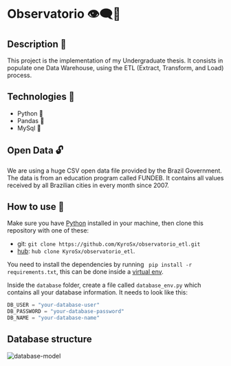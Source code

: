 # Observatorio 👁‍🗨🎲 

## Description 📜

This project is the implementation of my Undergraduate thesis.
It consists in populate one Data Warehouse, using the ETL (Extract, Transform, and Load) process.

## Technologies 🧰
  - Python 🐍
  - Pandas 🐼
  - MySql 🎲

## Open Data 🔓

We are using a huge CSV open data file provided by the Brazil Government. The data is from an education program called FUNDEB. It contains all values received by all Brazilian cities in every month since 2007.

## How to use 🧭

Make sure you have [Python](https://www.python.org/) installed in your machine, then clone this repository with one of these:
- git: `git clone https://github.com/KyroSx/observatorio_etl.git`
- [hub](): `hub clone KyroSx/observatorio_etl`. 

You need to install the dependencies by running ` pip install -r requirements.txt`, this can be done inside a [virtual env](https://virtualenv.pypa.io/en/stable/).

Inside the `database` folder, create a file called `database_env.py` which contains all your database information. It needs to look like this: 
```python
DB_USER = "your-database-user"
DB_PASSWORD = "your-database-password"
DB_NAME = "your-database-name"
```

## Database structure
![database-model](https://user-images.githubusercontent.com/33635656/81863161-238bd180-9541-11ea-914e-d3c9384ccd9b.png)
